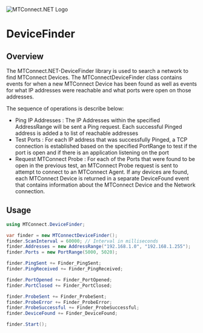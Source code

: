 ![MTConnect.NET Logo](https://raw.githubusercontent.com/TrakHound/MTConnect.NET/dev/img/mtconnect-net-03-md.png) 

# DeviceFinder

## Overview
The MTConnect.NET-DeviceFinder library is used to search a network to find MTConnect Devices. The MTConnectDeviceFinder class contains events for when a new MTConnect Device has been found as well as events for what IP addresses were reachable and what ports were open on those addresses.

The sequence of operations is describe below:

- Ping IP Addresses : The IP Addresses within the specified AddressRange will be sent a Ping request. Each successful Pinged address is added a to list of reachable addresses
- Test Ports : For each IP address that was successfully Pinged, a TCP connection is established based on the specified PortRange to test if the port is open and if there is an application listening on the port
- Request MTConnect Probe : For each of the Ports that were found to be open in the previous test, an MTConnect Probe request is sent to attempt to connect to an MTConnect Agent. If any devices are found, each MTConnect Device is returned in a separate DeviceFound event that contains information about the MTConnect Device and the Network connection.

## Usage
```c#
using MTConnect.DeviceFinder;

var finder = new MTConnectDeviceFinder();
finder.ScanInterval = 60000; // Interval in milliseconds
finder.Addresses = new AddressRange("192.168.1.0", "192.168.1.255");
finder.Ports = new PortRange(5000, 5020);

finder.PingSent += Finder_PingSent;
finder.PingReceived += Finder_PingReceived;

finder.PortOpened += Finder_PortOpened;
finder.PortClosed += Finder_PortClosed;

finder.ProbeSent += Finder_ProbeSent;
finder.ProbeError += Finder_ProbeError;
finder.ProbeSuccessful += Finder_ProbeSuccessful;
finder.DeviceFound += Finder_DeviceFound;

finder.Start();
```
